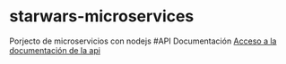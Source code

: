 # starwars-microservices
Porjecto de microservicios con nodejs
#API Documentación
[Acceso a la documentación de la api](https://documenter.getpostman.com/view/18133555/2s9YJdXNc4)
